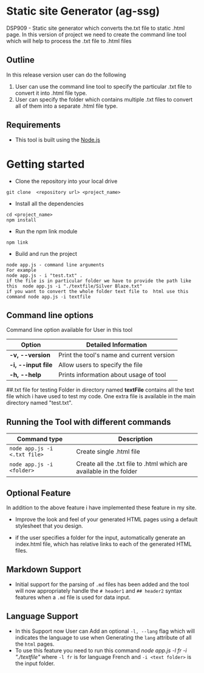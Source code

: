 # Static site Generator (ag-ssg)

DSP909 - Static site generator which converts the.txt file to static .html page. In this version of project we need to create the command line tool which will help to process the .txt file to .html files

## Outline

In this release version user can do the following

1. User can use the command line tool to specify the particular .txt file to convert it into .html file type.
2. User can specify the folder which contains multiple .txt files to convert all of them into a separate .html file type.

## Requirements

-   This tool is built using the [Node.js](https://nodejs.org/en/)

# Getting started

-   Clone the repository into your local drive

```
git clone  <repository url> <project_name>
```

-   Install all the dependencies

```
cd <project_name>
npm install
```

-   Run the npm link module

```
npm link
```

-   Build and run the project

```
node app.js - command line arguments
For example
node app.js - i "test.txt" .
if the file is in particular folder we have to provide the path like this  node app.js -i "./textfile/Silver Blaze.txt"
if you want to convert the whole folder text file to  html use this command node app.js -i textfile
```

## Command line options

Command line option available for User in this tool

| Option               | Detailed Information                      |
| -------------------- | ----------------------------------------- |
| **-v, --version**    | Print the tool's name and current version |
| **-i, --input file** | Allow users to specify the file           |
| **-h, --help**       | Prints information about usage of tool    |

##.txt file for testing
Folder in directory named **textFile** contains all the text file which i have used to test my code.
One extra file is available in the main directory named "test.txt".

## Running the Tool with different commands

| Command type                 | Description                                                         |
| ---------------------------- | ------------------------------------------------------------------- |
| `node app.js -i <.txt file>` | Create single .html file                                            |
| `node app.js -i <folder>`    | Create all the .txt file to .html which are available in the folder |

## Optional Feature

In addition to the above feature i have implemented these feature in my site.

-   Improve the look and feel of your generated HTML pages using a default stylesheet that you design.

-   if the user specifies a folder for the input, automatically generate an index.html file, which has relative links to each of the generated HTML files.

## Markdown Support

-   Initial support for the parsing of `.md` files has been added and the tool will now appropriately handle the `# header1` and `## header2` syntax features when a `.md` file is used for data input.

## Language Support

-   In this Support now User can Add an optional `-l, --lang` flag which will indicates the language to use when Generating the `lang` attribute of all the `html` pages.
-   To use this feature you need to run this command _node app.js -l fr -i "./textfile"_ where `-l fr` is for language French and `-i <text folder>` is the input folder.
